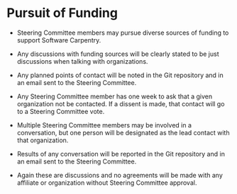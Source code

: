Pursuit of Funding
==================

*   Steering Committee members may pursue diverse sources of funding to
    support Software Carpentry.

*   Any discussions with funding sources will be clearly stated to be
    just discussions when talking with organizations.

*   Any planned points of contact will be noted in the Git repository
    and in an email sent to the Steering Committee.

*   Any Steering Committee member has one week to ask that a given
    organization not be contacted.  If a dissent is made, that contact
    will go to a Steering Committee vote.

*   Multiple Steering Committee members may be involved in a
    conversation, but one person will be designated as the lead
    contact with that organization.

*   Results of any conversation will be reported in the Git repository
    and in an email sent to the Steering Committee.

*   Again these are discussions and no agreements will be made with any
    affiliate or organization without Steering Committee approval.
